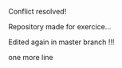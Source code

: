 Conflict resolved!


Repository made for exercice...


Edited again in master branch !!!

one more line